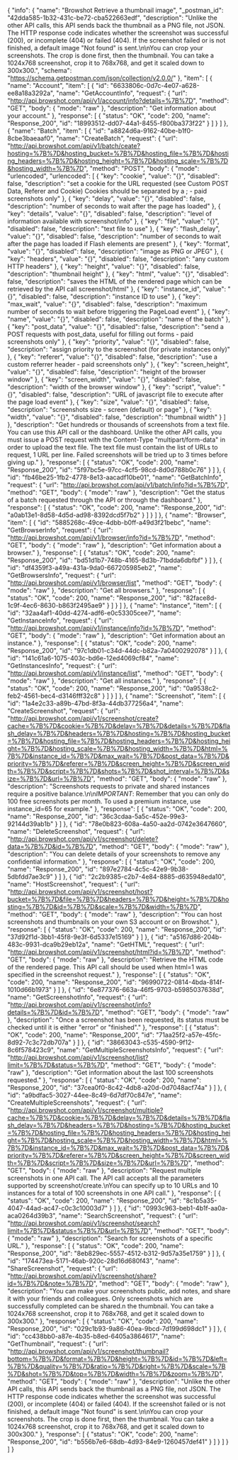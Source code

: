 {
  "info": {
    "name": "Browshot Retrieve a thumbnail image",
    "_postman_id": "42dda585-1b32-431c-be72-cba522663edf",
    "description": "Unlike the other API calls, this API sends back the thumbnail as a PNG file, not JSON. The HTTP response code indicates whether the screenshot was successful (200), or incomplete (404) or failed (404). If the screenshot failed or is not finished, a default image \"Not found\" is sent.\n\nYou can crop your screenshots. The crop is done first, then the thumbnail. You can take a 1024x768 screenshot, crop it to 768x768, and get it scaled down to 300x300.",
    "schema": "https://schema.getpostman.com/json/collection/v2.0.0/"
  },
  "item": [
    {
      "name": "Account",
      "item": [
        {
          "id": "6633806c-0d7c-4e07-a628-ee8a18a3292a",
          "name": "GetAccountInfo",
          "request": {
            "url": "http://api.browshot.com/api/v1/account/info?details=%7B%7D",
            "method": "GET",
            "body": {
              "mode": "raw"
            },
            "description": "Get information about your account."
          },
          "response": [
            {
              "status": "OK",
              "code": 200,
              "name": "Response_200",
              "id": "18993512-dd07-44a1-8455-f800ba373f22"
            }
          ]
        }
      ]
    },
    {
      "name": "Batch",
      "item": [
        {
          "id": "a8824d6a-9162-40be-b1f0-8cbe3baeaaf0",
          "name": "CreateBatch",
          "request": {
            "url": "http://api.browshot.com/api/v1/batch/ceate?hosting=%7B%7D&hosting_bucket=%7B%7D&hosting_file=%7B%7D&hosting_headers=%7B%7D&hosting_height=%7B%7D&hosting_scale=%7B%7D&hosting_width=%7B%7D",
            "method": "POST",
            "body": {
              "mode": "urlencoded",
              "urlencoded": [
                {
                  "key": "cookie",
                  "value": "{}",
                  "disabled": false,
                  "description": "set a cookie for the URL requested (see Custom POST Data, Referer and Cookie) Cookies should be separated by a ; - paid screenshots only"
                },
                {
                  "key": "delay",
                  "value": "{}",
                  "disabled": false,
                  "description": "number of seconds to wait after the page has loaded"
                },
                {
                  "key": "details",
                  "value": "{}",
                  "disabled": false,
                  "description": "level of information available with screenshot/info"
                },
                {
                  "key": "file",
                  "value": "{}",
                  "disabled": false,
                  "description": "text file to use"
                },
                {
                  "key": "flash_delay",
                  "value": "{}",
                  "disabled": false,
                  "description": "number of seconds to wait after the page has loaded if Flash elements are present"
                },
                {
                  "key": "format",
                  "value": "{}",
                  "disabled": false,
                  "description": "image as PNG or JPEG"
                },
                {
                  "key": "headers",
                  "value": "{}",
                  "disabled": false,
                  "description": "any custom HTTP headers"
                },
                {
                  "key": "height",
                  "value": "{}",
                  "disabled": false,
                  "description": "thumbnail height"
                },
                {
                  "key": "html",
                  "value": "{}",
                  "disabled": false,
                  "description": "saves the HTML of the rendered page which can be retrieved by the API call screenshot/html"
                },
                {
                  "key": "instance_id",
                  "value": "{}",
                  "disabled": false,
                  "description": "instance ID to use"
                },
                {
                  "key": "max_wait",
                  "value": "{}",
                  "disabled": false,
                  "description": "maximum number of seconds to wait before triggering the PageLoad event"
                },
                {
                  "key": "name",
                  "value": "{}",
                  "disabled": false,
                  "description": "name of the batch"
                },
                {
                  "key": "post_data",
                  "value": "{}",
                  "disabled": false,
                  "description": "send a POST requests with post_data, useful for filling out forms - paid screenshots only"
                },
                {
                  "key": "priority",
                  "value": "{}",
                  "disabled": false,
                  "description": "assign priority to the screenshot (for private instances only)"
                },
                {
                  "key": "referer",
                  "value": "{}",
                  "disabled": false,
                  "description": "use a custom referrer header - paid screenshots only"
                },
                {
                  "key": "screen_height",
                  "value": "{}",
                  "disabled": false,
                  "description": "height of the browser window"
                },
                {
                  "key": "screen_width",
                  "value": "{}",
                  "disabled": false,
                  "description": "width of the browser window"
                },
                {
                  "key": "script",
                  "value": "{}",
                  "disabled": false,
                  "description": "URL of javascript file to execute after the page load event"
                },
                {
                  "key": "size",
                  "value": "{}",
                  "disabled": false,
                  "description": "screenshots size - screen (default) or page"
                },
                {
                  "key": "width",
                  "value": "{}",
                  "disabled": false,
                  "description": "thumbnail width"
                }
              ]
            },
            "description": "Get hundreds or thousands of screenshots from a text file. You can use this API call or the dashboard. Unlike the other API calls, you must issue a POST request with the Content-Type \"multipart/form-data\" in order to upload the text file. The text file must contain the list of URLs to request, 1 URL per line. Failed screenshots will be tried up to 3 times before giving up."
          },
          "response": [
            {
              "status": "OK",
              "code": 200,
              "name": "Response_200",
              "id": "5f97bc5e-97cc-4cf5-98cd-8d0d788b0c76"
            }
          ]
        },
        {
          "id": "fb46be25-1fb2-4778-8e13-aacadf10be01",
          "name": "GetBatchInfo",
          "request": {
            "url": "http://api.browshot.com/api/v1/batch/info?id=%7B%7D",
            "method": "GET",
            "body": {
              "mode": "raw"
            },
            "description": "Get the status of a batch requested through the API or through the dashboard."
          },
          "response": [
            {
              "status": "OK",
              "code": 200,
              "name": "Response_200",
              "id": "a0ab13e1-8d58-4d5d-ad98-8392dcd5f7b2"
            }
          ]
        }
      ]
    },
    {
      "name": "Browser",
      "item": [
        {
          "id": "5885268c-49ce-4dbb-b0ff-a49d3f21bebc",
          "name": "GetBrowserInfo",
          "request": {
            "url": "http://api.browshot.com/api/v1/browser/info?id=%7B%7D",
            "method": "GET",
            "body": {
              "mode": "raw"
            },
            "description": "Get information about a browser."
          },
          "response": [
            {
              "status": "OK",
              "code": 200,
              "name": "Response_200",
              "id": "bd51d1b7-748b-4165-8d3b-71bdda6dbfbf"
            }
          ]
        },
        {
          "id": "df4359f3-a49a-431a-9da0-667205985eb2",
          "name": "GetBrowsersInfo",
          "request": {
            "url": "http://api.browshot.com/api/v1/browser/list",
            "method": "GET",
            "body": {
              "mode": "raw"
            },
            "description": "Get all browsers."
          },
          "response": [
            {
              "status": "OK",
              "code": 200,
              "name": "Response_200",
              "id": "82face8d-1c9f-4ec6-8630-b863f2495ae9"
            }
          ]
        }
      ]
    },
    {
      "name": "Instance",
      "item": [
        {
          "id": "32aa4af1-40dd-4274-adf6-e0c53305cee7",
          "name": "GetInstanceInfo",
          "request": {
            "url": "http://api.browshot.com/api/v1/instance/info?id=%7B%7D",
            "method": "GET",
            "body": {
              "mode": "raw"
            },
            "description": "Get information about an instance."
          },
          "response": [
            {
              "status": "OK",
              "code": 200,
              "name": "Response_200",
              "id": "97c1db01-c34d-44dc-b82a-7a0400292078"
            }
          ]
        },
        {
          "id": "141c61a6-1075-403c-bd6e-12ed4069cf84",
          "name": "GetInstancesInfo",
          "request": {
            "url": "http://api.browshot.com/api/v1/instance/list",
            "method": "GET",
            "body": {
              "mode": "raw"
            },
            "description": "Get all instances."
          },
          "response": [
            {
              "status": "OK",
              "code": 200,
              "name": "Response_200",
              "id": "0a9538c2-feb2-4561-bec4-d3146fff32c8"
            }
          ]
        }
      ]
    },
    {
      "name": "Screenshot",
      "item": [
        {
          "id": "1a4e2c33-a89b-47bd-8f3a-44db377256a4",
          "name": "CreateScreenshot",
          "request": {
            "url": "http://api.browshot.com/api/v1/screenshot/create?cache=%7B%7D&cookie=%7B%7D&delay=%7B%7D&details=%7B%7D&flash_delay=%7B%7D&headers=%7B%7D&hosting=%7B%7D&hosting_bucket=%7B%7D&hosting_file=%7B%7D&hosting_headers=%7B%7D&hosting_height=%7B%7D&hosting_scale=%7B%7D&hosting_width=%7B%7D&html=%7B%7D&instance_id=%7B%7D&max_wait=%7B%7D&post_data=%7B%7D&priority=%7B%7D&referer=%7B%7D&screen_height=%7B%7D&screen_width=%7B%7D&script=%7B%7D&shots=%7B%7D&shot_interval=%7B%7D&size=%7B%7D&url=%7B%7D",
            "method": "GET",
            "body": {
              "mode": "raw"
            },
            "description": "Screenshots requests to private and shared instances require a positive balance.\n\n*IMPORTANT*: Remember that you can only do 100 free screenshots per month. To used a premium instance, use instance_id=65 for example."
          },
          "response": [
            {
              "status": "OK",
              "code": 200,
              "name": "Response_200",
              "id": "36c3cdaa-5a5c-452e-99e3-92144d39ab1b"
            }
          ]
        },
        {
          "id": "78e0b823-608a-4a50-aa2d-0742e3647660",
          "name": "DeleteScreenshot",
          "request": {
            "url": "http://api.browshot.com/api/v1/screenshot/delete?data=%7B%7D&id=%7B%7D",
            "method": "GET",
            "body": {
              "mode": "raw"
            },
            "description": "You can delete details of your screenshots to remove any confidential information."
          },
          "response": [
            {
              "status": "OK",
              "code": 200,
              "name": "Response_200",
              "id": "897e2784-4c5c-42e9-9b38-5dbfdd7ae3c9"
            }
          ]
        },
        {
          "id": "2c2b9385-c2b7-4e84-8885-d635948eda10",
          "name": "HostScreenshot",
          "request": {
            "url": "http://api.browshot.com/api/v1/screenshot/host?bucket=%7B%7D&file=%7B%7D&headers=%7B%7D&height=%7B%7D&hosting=%7B%7D&id=%7B%7D&scale=%7B%7D&width=%7B%7D",
            "method": "GET",
            "body": {
              "mode": "raw"
            },
            "description": "You can host screenshots and thumbnails on your own S3 account or on Browshot."
          },
          "response": [
            {
              "status": "OK",
              "code": 200,
              "name": "Response_200",
              "id": "37d92f1d-3bb1-45f8-9e3f-6d5337e15169"
            }
          ]
        },
        {
          "id": "a5167d86-204b-483c-9931-dca9b29eb12a",
          "name": "GetHTML",
          "request": {
            "url": "http://api.browshot.com/api/v1/screenshot/html?id=%7B%7D",
            "method": "GET",
            "body": {
              "mode": "raw"
            },
            "description": "Retrieve the HTML code of the rendered page. This API call should be used when html=1 was specified in the screenshot request."
          },
          "response": [
            {
              "status": "OK",
              "code": 200,
              "name": "Response_200",
              "id": "96990722-0814-4bda-814f-1010d66b1973"
            }
          ]
        },
        {
          "id": "6e877376-663a-46f5-9703-b5985037638d",
          "name": "GetScreenshotInfo",
          "request": {
            "url": "http://api.browshot.com/api/v1/screenshot/info?details=%7B%7D&id=%7B%7D",
            "method": "GET",
            "body": {
              "mode": "raw"
            },
            "description": "Once a screenshot has been requested, its status must be checked until it is either \"error\" or \"finished\"."
          },
          "response": [
            {
              "status": "OK",
              "code": 200,
              "name": "Response_200",
              "id": "71aa25f2-a57e-45fc-8d92-7c3c72db707a"
            }
          ]
        },
        {
          "id": "38663043-c535-4590-9f12-8c6f578423c9",
          "name": "GetMultipleScreenshotsInfo",
          "request": {
            "url": "http://api.browshot.com/api/v1/screenshot/list?limit=%7B%7D&status=%7B%7D",
            "method": "GET",
            "body": {
              "mode": "raw"
            },
            "description": "Get information about the last 100 screenshots requested."
          },
          "response": [
            {
              "status": "OK",
              "code": 200,
              "name": "Response_200",
              "id": "37cea0f0-8c42-4db8-a20d-0d7048acf74a"
            }
          ]
        },
        {
          "id": "a9bdfac5-3027-44ee-8c49-6d7df70c847e",
          "name": "CreateMultipleScreenshots",
          "request": {
            "url": "http://api.browshot.com/api/v1/screenshot/multiple?cache=%7B%7D&cookie=%7B%7D&delay=%7B%7D&details=%7B%7D&flash_delay=%7B%7D&headers=%7B%7D&hosting=%7B%7D&hosting_bucket=%7B%7D&hosting_file=%7B%7D&hosting_headers=%7B%7D&hosting_height=%7B%7D&hosting_scale=%7B%7D&hosting_width=%7B%7D&html=%7B%7D&instance_id=%7B%7D&max_wait=%7B%7D&post_data=%7B%7D&priority=%7B%7D&referer=%7B%7D&screen_height=%7B%7D&screen_width=%7B%7D&script=%7B%7D&size=%7B%7D&url=%7B%7D",
            "method": "GET",
            "body": {
              "mode": "raw"
            },
            "description": "Request multiple screenshots in one API call. The API call accepts all the parameters supported by screenshot/create.\nYou can specify up to 10 URLs and 10 instances for a total of 100 screenshots in one API call."
          },
          "response": [
            {
              "status": "OK",
              "code": 200,
              "name": "Response_200",
              "id": "8c1b5a35-4047-44ad-ac47-c0c3c10003d7"
            }
          ]
        },
        {
          "id": "0993c963-beb1-4b1f-aa0a-aca0264d39b3",
          "name": "SearchScreenshot",
          "request": {
            "url": "http://api.browshot.com/api/v1/screenshot/search?limit=%7B%7D&status=%7B%7D&url=%7B%7D",
            "method": "GET",
            "body": {
              "mode": "raw"
            },
            "description": "Search for screenshots of a specific URL."
          },
          "response": [
            {
              "status": "OK",
              "code": 200,
              "name": "Response_200",
              "id": "8eb829ec-5557-4512-b312-9d57a35e1759"
            }
          ]
        },
        {
          "id": "174473ea-5171-46ab-920c-28d16d680f43",
          "name": "ShareScreenshot",
          "request": {
            "url": "http://api.browshot.com/api/v1/screenshot/share?id=%7B%7D&note=%7B%7D",
            "method": "GET",
            "body": {
              "mode": "raw"
            },
            "description": "You can make your screenshots public, add notes, and share it with your friends and colleagues. Only screenshots which are successfully completed can be shared.n the thumbnail. You can take a 1024x768 screenshot, crop it to 768x768, and get it scaled down to 300x300."
          },
          "response": [
            {
              "status": "OK",
              "code": 200,
              "name": "Response_200",
              "id": "029c1b93-9a86-40ea-9bcd-7d199d698dc1"
            }
          ]
        },
        {
          "id": "cc438bb0-a87e-4b35-b8ed-6405a3864617",
          "name": "GetThumbnail",
          "request": {
            "url": "http://api.browshot.com/api/v1/screenshot/thumbnail?bottom=%7B%7D&format=%7B%7D&height=%7B%7D&id=%7B%7D&left=%7B%7D&quality=%7B%7D&ratio=%7B%7D&right=%7B%7D&scale=%7B%7D&shot=%7B%7D&top=%7B%7D&width=%7B%7D&zoom=%7B%7D",
            "method": "GET",
            "body": {
              "mode": "raw"
            },
            "description": "Unlike the other API calls, this API sends back the thumbnail as a PNG file, not JSON. The HTTP response code indicates whether the screenshot was successful (200), or incomplete (404) or failed (404). If the screenshot failed or is not finished, a default image \"Not found\" is sent.\n\nYou can crop your screenshots. The crop is done first, then the thumbnail. You can take a 1024x768 screenshot, crop it to 768x768, and get it scaled down to 300x300."
          },
          "response": [
            {
              "status": "OK",
              "code": 200,
              "name": "Response_200",
              "id": "b556b7e6-68db-4d93-84e9-1260457def41"
            }
          ]
        }
      ]
    }
  ]
}